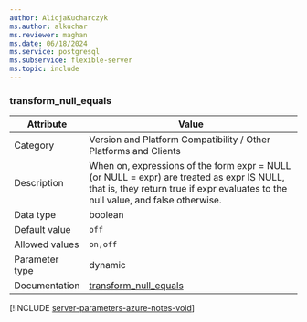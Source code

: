```yaml
---
author: AlicjaKucharczyk
ms.author: alkuchar
ms.reviewer: maghan
ms.date: 06/18/2024
ms.service: postgresql
ms.subservice: flexible-server
ms.topic: include
---
```

### transform_null_equals

| Attribute      | Value                                                      |
|----------------|------------------------------------------------------------|
| Category       | Version and Platform Compatibility / Other Platforms and Clients |
| Description    | When on, expressions of the form expr = NULL (or NULL = expr) are treated as expr IS NULL, that is, they return true if expr evaluates to the null value, and false otherwise. |
| Data type      | boolean   |
| Default value  | `off`         |
| Allowed values | `on,off`       |
| Parameter type | dynamic        |
| Documentation  | [transform_null_equals](https://www.postgresql.org/docs/14/runtime-config-compatible.html#GUC-TRANSFORM-NULL-EQUALS) |


[!INCLUDE [server-parameters-azure-notes-void](./server-parameters-azure-notes-void.md)]



